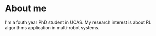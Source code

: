# About me
I'm a fouth year PhD student in UCAS. My research interest is about RL algorithms application in multi-robot systems.

